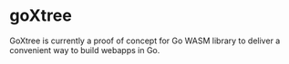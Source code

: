 # goXtree

GoXtree is currently a proof of concept for Go WASM library to deliver a convenient way to build webapps in Go.